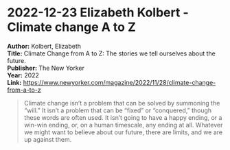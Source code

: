 # 2022-12-23 Elizabeth Kolbert - Climate change A to Z



**Author:** Kolbert, Elizabeth  
**Title:** Climate Change from A to Z: The stories we tell ourselves about the future.  
**Publisher:** The New Yorker  
**Year:** 2022  
**Link:** <https://www.newyorker.com/magazine/2022/11/28/climate-change-from-a-to-z>  


> Climate change isn’t a problem that can be solved by summoning the “will.” It isn’t a problem that can be “fixed” or “conquered,” though these words are often used. It isn’t going to have a happy ending, or a win-win ending, or, on a human timescale, any ending at all. Whatever we might want to believe about our future, there are limits, and we are up against them.